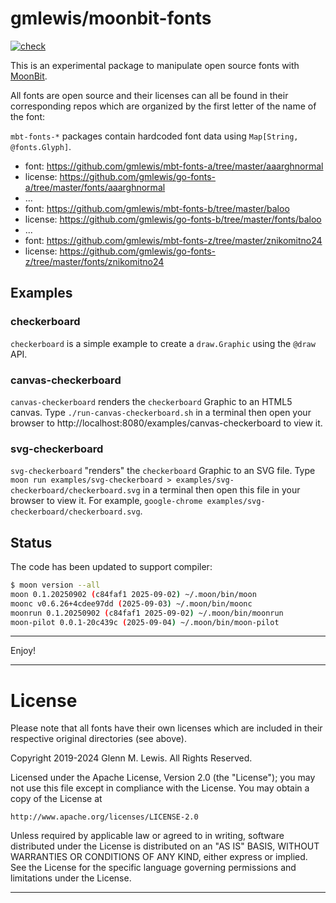 # gmlewis/moonbit-fonts
[![check](https://github.com/gmlewis/moonbit-fonts/actions/workflows/check.yml/badge.svg)](https://github.com/gmlewis/moonbit-fonts/actions/workflows/check.yml)

This is an experimental package to manipulate open source fonts with [MoonBit].

All fonts are open source and their licenses can all be found in their corresponding
repos which are organized by the first letter of the name of the font:

`mbt-fonts-*` packages contain hardcoded font data using `Map[String, @fonts.Glyph]`.

* font: https://github.com/gmlewis/mbt-fonts-a/tree/master/aaarghnormal
* license: https://github.com/gmlewis/go-fonts-a/tree/master/fonts/aaarghnormal
* ...
* font: https://github.com/gmlewis/mbt-fonts-b/tree/master/baloo
* license: https://github.com/gmlewis/go-fonts-b/tree/master/fonts/baloo
* ...
* font: https://github.com/gmlewis/mbt-fonts-z/tree/master/znikomitno24
* license: https://github.com/gmlewis/go-fonts-z/tree/master/fonts/znikomitno24

[MoonBit]: https://www.moonbitlang.com/

## Examples

### checkerboard

`checkerboard` is a simple example to create a `draw.Graphic` using the `@draw` API.

### canvas-checkerboard

`canvas-checkerboard` renders the `checkerboard` Graphic to an HTML5 canvas.
Type `./run-canvas-checkerboard.sh` in a terminal then open your browser to
http://localhost:8080/examples/canvas-checkerboard to view it.

### svg-checkerboard

`svg-checkerboard` "renders" the `checkerboard` Graphic to an SVG file.
Type `moon run examples/svg-checkerboard > examples/svg-checkerboard/checkerboard.svg`
in a terminal then open this file in your browser to view it.
For example, `google-chrome examples/svg-checkerboard/checkerboard.svg`.

## Status

The code has been updated to support compiler:

```bash
$ moon version --all
moon 0.1.20250902 (c84faf1 2025-09-02) ~/.moon/bin/moon
moonc v0.6.26+4cdee97dd (2025-09-03) ~/.moon/bin/moonc
moonrun 0.1.20250902 (c84faf1 2025-09-02) ~/.moon/bin/moonrun
moon-pilot 0.0.1-20c439c (2025-09-04) ~/.moon/bin/moon-pilot
```

----------------------------------------------------------------------

Enjoy!

----------------------------------------------------------------------

# License

Please note that all fonts have their own licenses which are included
in their respective original directories (see above).

Copyright 2019-2024 Glenn M. Lewis. All Rights Reserved.

Licensed under the Apache License, Version 2.0 (the "License");
you may not use this file except in compliance with the License.
You may obtain a copy of the License at

    http://www.apache.org/licenses/LICENSE-2.0

Unless required by applicable law or agreed to in writing, software
distributed under the License is distributed on an "AS IS" BASIS,
WITHOUT WARRANTIES OR CONDITIONS OF ANY KIND, either express or implied.
See the License for the specific language governing permissions and
limitations under the License.

----------------------------------------------------------------------
